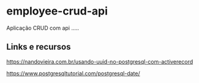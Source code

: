 # employee-crud-api
Aplicação CRUD com api .....

## Links e recursos

https://nandovieira.com.br/usando-uuid-no-postgresql-com-activerecord

https://www.postgresqltutorial.com/postgresql-date/
